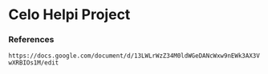 # Celo Helpi Project
### References
`https://docs.google.com/document/d/13LWLrWzZ34M0ldWGeDANcWxw9nEWk3AX3VwXRBIOs1M/edit
`
<!--stackedit_data:
eyJoaXN0b3J5IjpbLTE5NDM1NjA4ODUsLTE0MTI4MTI2NDksLT
U2MjEzNjMxLC01MjIzMDMwNDBdfQ==
-->